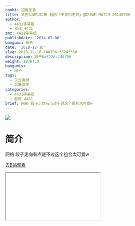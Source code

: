 ```yaml
---
combi: 加鲁加鲁
title: 又吉&JARU后藤 短剧「不良和老师」@DREAM MATCH 20140706
author:
  - 4431字幕组
  - 叔叔_4431
zmz: 4431字幕组
publishdate: '2014-07-06'
bangumi: 段子
date: '2018-12-16'
slug: 2018-12-16-140706-38243550
description: 段子&#8226;140706
weight: 18784.0
bangumis:
  - 段子
tags:
  - 又吉直树
  - 后藤淳平
categories:
  - 4431字幕组
  - 叔叔_4431
brief: 网络 段子走向有点谜不过这个组合太可爱w
---
```

![](https://i.imgur.com/TqN8fIt.jpg)
# 简介  
网络
段子走向有点谜不过这个组合太可爱w  

[去B站观看](https://www.bilibili.com/video/av38243550/)
<div class ="resp-container"><iframe class="testiframe" src="//player.bilibili.com/player.html?aid=38243550"", scrolling="no", allowfullscreen="true" > </iframe></div> 
